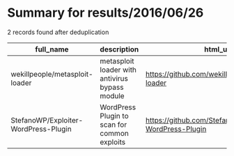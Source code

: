 
# Summary for results/2016/06/26
    
2 records found after deduplication

| full_name | description | html_url | matched_list | matched_count | pushed_at | size | stargazers_count | language | forks_count | vul_ids |
|--------------------------------------|------------------------------------------------|---------------------------------------------------------|----------------------------------|-----------------|---------------------------|--------|--------------------|------------|---------------|-----------|
| wekillpeople/metasploit-loader | metasploit loader with antivirus bypass module | https://github.com/wekillpeople/metasploit-loader | ['metasploit module OR payload'] | 1 | 2016-06-26 18:16:27+00:00 | 3 | 16 | C | 15 | [] |
| StefanoWP/Exploiter-WordPress-Plugin | WordPress Plugin to scan for common exploits | https://github.com/StefanoWP/Exploiter-WordPress-Plugin | ['exploit'] | 1 | 2016-06-26 18:21:17+00:00 | 2 | 0 | PHP | 0 | [] |
